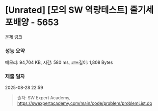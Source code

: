 # [Unrated] [모의 SW 역량테스트] 줄기세포배양 - 5653 

[문제 링크](https://swexpertacademy.com/main/code/problem/problemDetail.do?contestProbId=AWXRJ8EKe48DFAUo) 

### 성능 요약

메모리: 94,704 KB, 시간: 580 ms, 코드길이: 1,808 Bytes

### 제출 일자

2025-08-28 22:59



> 출처: SW Expert Academy, https://swexpertacademy.com/main/code/problem/problemList.do